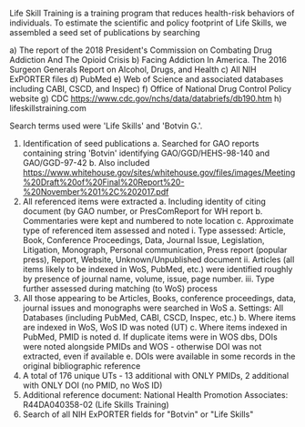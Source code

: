 Life Skill Training is a training program that reduces health-risk behaviors of individuals. To estimate the scientific and policy
footprint of Life Skills, we assembled a seed set of publications by searching

a) The report of the 2018 President's Commission on Combating Drug Addiction And The Opioid Crisis
b) Facing Addiction In America. The 2016 Surgeon Generals Report on Alcohol, Drugs, and Health
c) All NIH ExPORTER files
d) PubMed
e) Web of Science and associated databases including CABI, CSCD, and Inspec)
f) Office of National Drug Control Policy website
g) CDC https://www.cdc.gov/nchs/data/databriefs/db190.htm
h) lifeskillstraining.com


Search terms used were 'Life Skills' and 'Botvin G.'. 

1. Identification of seed publications
  a. Searched for GAO reports containing string 'Botvin' identifying GAO/GGD/HEHS-98-140 and GAO/GGD-97-42
  b. Also included https://www.whitehouse.gov/sites/whitehouse.gov/files/images/Meeting%20Draft%20of%20Final%20Report%20-%20November%201%2C%202017.pdf
2. All referenced items were extracted
  a. Including identity of citing document (by GAO number, or PresComReport for WH report
  b. Commentaries were kept and numbered to note location
  c. Approximate type of referenced item assessed and noted
    i. Type assessed: Article, Book, Conference Proceedings, Data, Journal Issue, Legislation, Litigation, Monograph, Personal communication, Press report (popular press), 
    Report, Website, Unknown/Unpublished document
    ii. Articles (all items likely to be indexed in WoS, PubMed, etc.) were identified roughly by presence of journal name, volume, issue, page number.
    iii. Type further assessed during matching (to WoS) process
3. All those appearing to be Articles, Books, conference proceedings, data, journal issues and monographs were searched in WoS
  a. Settings: All Databases (including PubMed, CABI, CSCD, Inspec, etc.)
  b. Where items are indexed in WoS, WoS ID was noted (UT)
  c. Where items indexed in PubMed, PMID is noted
  d. If duplicate items were in WOS dbs, DOIs were noted alongside PMIDs and WOS - otherwise DOI was not extracted, even if available
  e. DOIs were available in some records in the original bibliographic reference
4. A total of 176 unique UTs - 13 additional with ONLY PMIDs, 2 additional with ONLY DOI (no PMID, no WoS ID)
5. Additional reference document: National Health Promotion Associates: R44DA040358-02 (Life Skills Training)
6. Search of all NIH ExPORTER fields for "Botvin" or "Life Skills"
